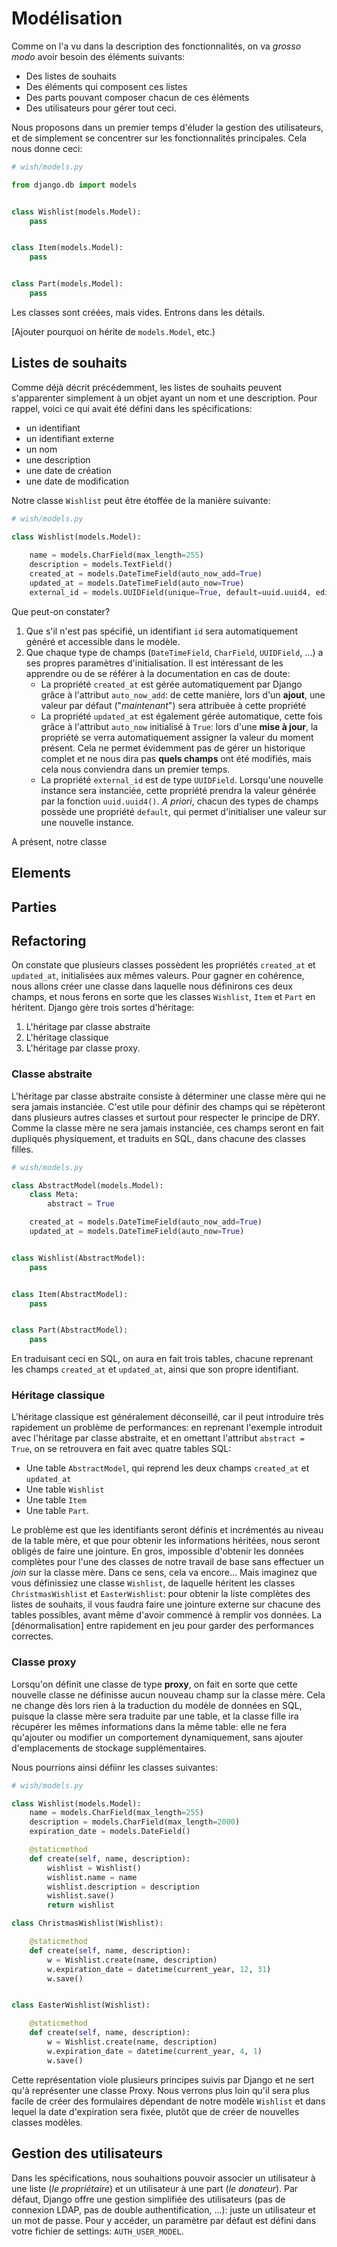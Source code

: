 # Modélisation

Comme on l'a vu dans la description des fonctionnalités, on va *grosso modo* avoir besoin des éléments suivants:

 * Des listes de souhaits
 * Des éléments qui composent ces listes
 * Des parts pouvant composer chacun de ces éléments
 * Des utilisateurs pour gérer tout ceci.

Nous proposons dans un premier temps d'éluder la gestion des utilisateurs, et de simplement se concentrer sur les fonctionnalités principales.
Cela nous donne ceci: 

```python
# wish/models.py

from django.db import models


class Wishlist(models.Model):
    pass


class Item(models.Model):
    pass


class Part(models.Model):
    pass
```

Les classes sont créées, mais vides. Entrons dans les détails.

[Ajouter pourquoi on hérite de `models.Model`, etc.)

## Listes de souhaits

Comme déjà décrit précédemment, les listes de souhaits peuvent s'apparenter simplement à un objet ayant un nom et une description. Pour rappel, voici ce qui avait été défini dans les spécifications:

 * un identifiant
 * un identifiant externe
 * un nom
 * une description
 * une date de création
 * une date de modification

Notre classe `Wishlist` peut être étoffée de la manière suivante:

```python
# wish/models.py

class Wishlist(models.Model):
 
    name = models.CharField(max_length=255)
    description = models.TextField()
    created_at = models.DateTimeField(auto_now_add=True)
    updated_at = models.DateTimeField(auto_now=True)
    external_id = models.UUIDField(unique=True, default=uuid.uuid4, editable=False)    
```

Que peut-on constater? 

 1. Que s'il n'est pas spécifié, un identifiant `id` sera automatiquement généré et accessible dans le modèle.
 1. Que chaque type de champs (`DateTimeField`, `CharField`, `UUIDField`, ...) a ses propres paramètres d'initialisation. Il est intéressant de les apprendre ou de se référer à la documentation en cas de doute:
    * La propriété `created_at` est gérée automatiquement par Django grâce à l'attribut `auto_now_add`: de cette manière, lors d'un **ajout**, une valeur par défaut ("*maintenant*") sera attribuée à cette propriété
    * La propriété `updated_at` est également gérée automatique, cette fois grâce à l'attribut `auto_now` initialisé à `True`: lors d'une **mise à jour**, la propriété se verra automatiquement assigner la valeur du moment présent. Cela ne permet évidemment pas de gérer un historique complet et ne nous dira pas **quels champs** ont été modifiés, mais cela nous conviendra dans un premier temps.
    * La propriété `external_id` est de type `UUIDField`. Lorsqu'une nouvelle instance sera instanciée, cette propriété prendra la valeur générée par la fonction `uuid.uuid4()`. *A priori*, chacun des types de champs possède une propriété `default`, qui permet d'initialiser une valeur sur une nouvelle instance.

A présent, notre classe 

## Elements

## Parties

## Refactoring

On constate que plusieurs classes possèdent les propriétés `created_at` et `updated_at`, initialisées aux mêmes valeurs. Pour gagner en cohérence, nous allons créer une classe dans laquelle nous définirons ces deux champs, et nous ferons en sorte que les classes `Wishlist`, `Item` et `Part` en héritent. Django gère trois sortes d'héritage: 

 1. L'héritage par classe abstraite
 1. L'héritage classique
 1. L'héritage par classe proxy.
 
### Classe abstraite

L'héritage par classe abstraite consiste à déterminer une classe mère qui ne sera jamais instanciée. C'est utile pour définir des champs qui se répèteront dans plusieurs autres classes et surtout pour respecter le principe de DRY. Comme la classe mère ne sera jamais instanciée, ces champs seront en fait dupliqués physiquement, et traduits en SQL, dans chacune des classes filles. 

```python
# wish/models.py

class AbstractModel(models.Model):
    class Meta:
        abstract = True

    created_at = models.DateTimeField(auto_now_add=True)
    updated_at = models.DateTimeField(auto_now=True)


class Wishlist(AbstractModel):
    pass


class Item(AbstractModel):
    pass


class Part(AbstractModel):
    pass
```

En traduisant ceci en SQL, on aura en fait trois tables, chacune reprenant les champs `created_at` et `updated_at`, ainsi que son propre identifiant.

### Héritage classique

L'héritage classique est généralement déconseillé, car il peut introduire très rapidement un problème de performances: en reprenant l'exemple introduit avec l'héritage par classe abstraite, et en omettant l'attribut `abstract = True`, on se retrouvera en fait avec quatre tables SQL:

 * Une table `AbstractModel`, qui reprend les deux champs `created_at` et `updated_at`
 * Une table `Wishlist`
 * Une table `Item`
 * Une table `Part`.

Le problème est que les identifiants seront définis et incrémentés au niveau de la table mère, et que pour obtenir les informations héritées, nous seront obligés de faire une jointure. En gros, impossible d'obtenir les données complètes pour l'une des classes de notre travail de base sans effectuer un *join* sur la classe mère. Dans ce sens, cela va encore... Mais imaginez que vous définissiez une classe `Wishlist`, de laquelle héritent les classes `ChristmasWishlist` et `EasterWishlist`: pour obtenir la liste complètes des listes de souhaits, il vous faudra faire une jointure externe sur chacune des tables possibles, avant même d'avoir commencé à remplir vos données. La [dénormalisation] entre rapidement en jeu pour garder des performances correctes. 

### Classe proxy

Lorsqu'on définit une classe de type **proxy**, on fait en sorte que cette nouvelle classe ne définisse aucun nouveau champ sur la classe mère. Cela ne change dès lors rien à la traduction du modèle de données en SQL, puisque la classe mère sera traduite par une table, et la classe fille ira récupérer les mêmes informations dans la même table: elle ne fera qu'ajouter ou modifier un comportement dynamiquement, sans ajouter d'emplacements de stockage supplémentaires.

Nous pourrions ainsi défiinr les classes suivantes:

```python
# wish/models.py

class Wishlist(models.Model):
    name = models.CharField(max_length=255)
    description = models.CharField(max_length=2000)
    expiration_date = models.DateField()

    @staticmethod
    def create(self, name, description):
        wishlist = Wishlist()
        wishlist.name = name
        wishlist.description = description
        wishlist.save()
        return wishlist

class ChristmasWishlist(Wishlist):

    @staticmethod
    def create(self, name, description):
        w = Wishlist.create(name, description)
        w.expiration_date = datetime(current_year, 12, 31)
        w.save()


class EasterWishlist(Wishlist):

    @staticmethod
    def create(self, name, description):
        w = Wishlist.create(name, description)
        w.expiration_date = datetime(current_year, 4, 1)
        w.save()

``` 

Cette représentation viole plusieurs principes suivis par Django et ne sert qu'à représenter une classe Proxy. Nous verrons plus loin qu'il sera plus facile de créer des formulaires dépendant de notre modèle `Wishlist` et dans lequel la date d'expiration sera fixée, plutôt que de créer de nouvelles classes modèles.

## Gestion des utilisateurs

Dans les spécifications, nous souhaitions pouvoir associer un utilisateur à une liste (*le propriétaire*) et un utilisateur à une part (*le donateur*). Par défaut, Django offre une gestion simplifiée des utilisateurs (pas de connexion LDAP, pas de double authentification, ...): juste un utilisateur et un mot de passe. Pour y accéder, un paramètre par défaut est défini dans votre fichier de settings: `AUTH_USER_MODEL`.

